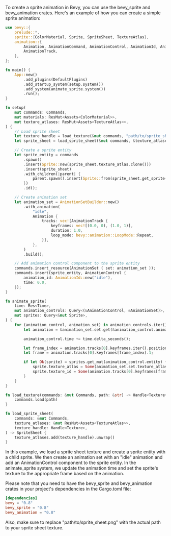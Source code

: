To create a sprite animation in Bevy, you can use the bevy_sprite and bevy_animation crates. Here's an example of how you can create a simple sprite animation:

```rust
use bevy::{
    prelude::*,
    sprite::{ColorMaterial, Sprite, SpriteSheet, TextureAtlas},
    animation::{
        Animation, AnimationCommand, AnimationControl, AnimationId, AnimationSet, AnimationSetBuilder,
        AnimationTrack,
    },
};

fn main() {
    App::new()
        .add_plugins(DefaultPlugins)
        .add_startup_system(setup.system())
        .add_system(animate_sprite.system())
        .run();
}

fn setup(
    mut commands: Commands,
    mut materials: ResMut<Assets<ColorMaterial>>,
    mut texture_atlases: ResMut<Assets<TextureAtlas>>,
) {
    // Load sprite sheet
    let texture_handle = load_texture(&mut commands, "path/to/sprite_sheet.png");
    let sprite_sheet = load_sprite_sheet(&mut commands, &texture_atlases, texture_handle);

    // Create a sprite entity
    let sprite_entity = commands
        .spawn()
        .insert(Sprite::new(sprite_sheet.texture_atlas.clone()))
        .insert(sprite_sheet)
        .with_children(|parent| {
            parent.spawn().insert(Sprite::from(sprite_sheet.get_sprite("frame_1").unwrap()));
        })
        .id();

    // Create animation set
    let animation_set = AnimationSetBuilder::new()
        .with_animation(
            "idle",
            Animation {
                tracks: vec![AnimationTrack {
                    keyframes: vec![(0.0, 0), (1.0, 1)],
                    duration: 1.0,
                    loop_mode: bevy::animation::LoopMode::Repeat,
                }],
            },
        )
        .build();

    // Add animation control component to the sprite entity
    commands.insert_resource(AnimationSet { set: animation_set });
    commands.insert(sprite_entity, AnimationControl {
        animation_id: AnimationId::new("idle"),
        time: 0.0,
    });
}

fn animate_sprite(
    time: Res<Time>,
    mut animation_controls: Query<(&AnimationControl, &AnimationSet)>,
    mut sprites: Query<&mut Sprite>,
) {
    for (animation_control, animation_set) in animation_controls.iter() {
        let animation = &animation_set.set.get(&animation_control.animation_id).unwrap();

        animation_control.time += time.delta_seconds();

        let frame_index = animation.tracks[0].keyframes.iter().position(|(t, _)| *t > animation_control.time).unwrap_or(animation.tracks[0].keyframes.len() - 1);
        let frame = animation.tracks[0].keyframes[frame_index].1;

        if let Ok(sprite) = sprites.get_mut(animation_control.entity) {
            sprite.texture_atlas = Some(animation_set.set.texture_atlases.clone());
            sprite.texture_id = Some(animation.tracks[0].keyframes[frame].1);
        }
    }
}

fn load_texture(commands: &mut Commands, path: &str) -> Handle<Texture> {
    commands.load(path)
}

fn load_sprite_sheet(
    commands: &mut Commands,
    texture_atlases: &mut ResMut<Assets<TextureAtlas>>,
    texture_handle: Handle<Texture>,
) -> SpriteSheet {
    texture_atlases.add(texture_handle).unwrap()
}
```

In this example, we load a sprite sheet texture and create a sprite entity with a child sprite. We then create an animation set with an "idle" animation and add an AnimationControl component to the sprite entity. In the animate_sprite system, we update the animation time and set the sprite's texture to the appropriate frame based on the animation.

Please note that you need to have the bevy_sprite and bevy_animation crates in your project's dependencies in the Cargo.toml file:

```toml
[dependencies]
bevy = "0.8"
bevy_sprite = "0.8"
bevy_animation = "0.8"
```

Also, make sure to replace "path/to/sprite_sheet.png" with the actual path to your sprite sheet texture.
